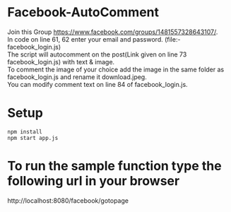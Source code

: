 # Facebook-AutoComment

Join this Group https://www.facebook.com/groups/1481557328643107/.
<br>
In code on line 61, 62 enter your email and password. (file:- facebook_login.js)
<br>
The script will autocomment on the post(Link given on line 73 facebook_login.js) with text & image.
<br>
To comment the image of your choice add the image in the same folder as facebook_login.js and rename it download.jpeg.
<br>
You can modify comment text on line 84 of facebook_login.js.

# Setup
```
npm install
npm start app.js
```


# To run the sample function type the following url in your browser

http://localhost:8080/facebook/gotopage
